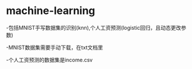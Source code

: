 # machine-learning
-包括MNIST手写数据集的识别(knn),个人工资预测(logistic回归，且动态更改参数)

-MNIST数据集需要手动下载，在txt文档里

-个人工资预测的数据集是income.csv
